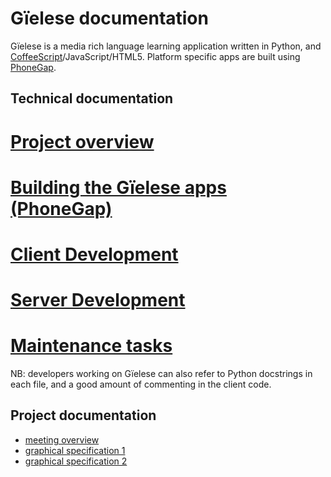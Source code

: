 # Gïelese documentation

Gïelese is a media rich language learning application written in Python, and
[CoffeeScript](http://coffeescript.org/)/JavaScript/HTML5. Platform specific
apps are built using [PhoneGap](http://phonegap.com).

## Technical documentation

# [Project overview](gielese/ProjectOverview.html)

# [Building the Gïelese apps (PhoneGap)](gielese/BuildingTheGieleseApps.html)

# [Client Development](gielese/ClientDevelopment.html)

# [Server Development](gielese/ServerDevelopment.html)

# [Maintenance tasks](gielese/GieleseRestarting.html)

NB: developers working on Gïelese can also refer to Python docstrings in each
file, and a good amount of commenting in the client code.

## Project documentation

- [meeting overview](doc/admin/index.html)
- [graphical specification 1](doc/app_design_og_layout.pdf)
- [graphical specification 2](doc/app_design_og_layout_2.pdf)
